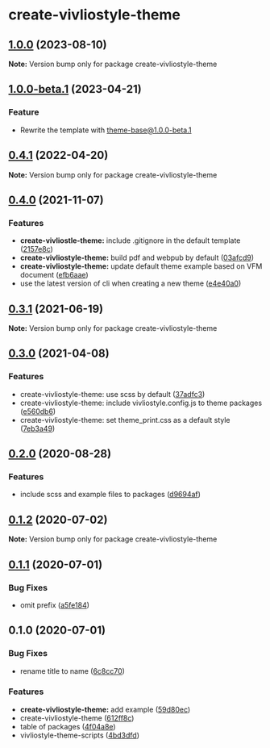 # create-vivliostyle-theme

## [1.0.0](https://github.com/vivliostyle/themes/compare/create-vivliostyle-theme@1.0.0-beta.1...create-vivliostyle-theme@1.0.0) (2023-08-10)

**Note:** Version bump only for package create-vivliostyle-theme

## [1.0.0-beta.1](https://github.com/vivliostyle/themes/compare/create-vivliostyle-theme@0.4.1...create-vivliostyle-theme@1.0.0-beta.1) (2023-04-21)

### Feature

- Rewrite the template with theme-base@1.0.0-beta.1

## [0.4.1](https://github.com/vivliostyle/themes/compare/create-vivliostyle-theme@0.4.0...create-vivliostyle-theme@0.4.1) (2022-04-20)

**Note:** Version bump only for package create-vivliostyle-theme

## [0.4.0](https://github.com/vivliostyle/themes/compare/create-vivliostyle-theme@0.3.1...create-vivliostyle-theme@0.4.0) (2021-11-07)

### Features

- **create-vivliostle-theme:** include .gitignore in the default template ([2157e8c](https://github.com/vivliostyle/themes/commit/2157e8caf7b3679b9e55a4a6372314f10cb00a5f))
- **create-vivliostyle-theme:** build pdf and webpub by default ([03afcd9](https://github.com/vivliostyle/themes/commit/03afcd9035b0729a5b35685770e1626cbbc7724c))
- **create-vivliostyle-theme:** update default theme example based on VFM document ([efb6aae](https://github.com/vivliostyle/themes/commit/efb6aae6019eee618cfcfc15d709a86c18219959))
- use the latest version of cli when creating a new theme ([e4e40a0](https://github.com/vivliostyle/themes/commit/e4e40a0abb6064fe60689341d560a883cc519332))

## [0.3.1](https://github.com/vivliostyle/themes/compare/create-vivliostyle-theme@0.3.0...create-vivliostyle-theme@0.3.1) (2021-06-19)

**Note:** Version bump only for package create-vivliostyle-theme

## [0.3.0](https://github.com/vivliostyle/themes/compare/create-vivliostyle-theme@0.2.0...create-vivliostyle-theme@0.3.0) (2021-04-08)

### Features

- create-vivliostyle-theme: use scss by default ([37adfc3](https://github.com/vivliostyle/themes/commit/37adfc3a0ce5b7e6c392e710ca465cfab003c697))
- create-vivliostyle-theme: include vivliostyle.config.js to theme packages ([e560db6](https://github.com/vivliostyle/themes/commit/e560db6a045c8e0503f358cb46e56ffd2f8a65d8))
- create-vivliostyle-theme: set theme_print.css as a default style ([7eb3a49](https://github.com/vivliostyle/themes/commit/7eb3a49f21660c4dcc07e4e535d131e02399742c))

## [0.2.0](https://github.com/vivliostyle/themes/compare/create-vivliostyle-theme@0.1.2...create-vivliostyle-theme@0.2.0) (2020-08-28)

### Features

- include scss and example files to packages ([d9694af](https://github.com/vivliostyle/themes/commit/d9694afea56d95569f707c19106b42ba56c28964))

## [0.1.2](https://github.com/vivliostyle/themes/compare/create-vivliostyle-theme@0.1.1...create-vivliostyle-theme@0.1.2) (2020-07-02)

**Note:** Version bump only for package create-vivliostyle-theme

## [0.1.1](https://github.com/vivliostyle/themes/compare/create-vivliostyle-theme@0.1.0...create-vivliostyle-theme@0.1.1) (2020-07-01)

### Bug Fixes

- omit prefix ([a5fe184](https://github.com/vivliostyle/themes/commit/a5fe1849567eaf1b16f701679d6f15606ab552da))

## 0.1.0 (2020-07-01)

### Bug Fixes

- rename title to name ([6c8cc70](https://github.com/vivliostyle/themes/commit/6c8cc709e888e7f63119f0c4f44675ce774c9b5c))

### Features

- **create-vivliostyle-theme:** add example ([59d80ec](https://github.com/vivliostyle/themes/commit/59d80ec452c20cb75a8cdf1bfae6b6eb63719f0c))
- create-vivliostyle-theme ([612ff8c](https://github.com/vivliostyle/themes/commit/612ff8c5e59d94a04f4b9acd2bf37c68734df265))
- table of packages ([4f04a8e](https://github.com/vivliostyle/themes/commit/4f04a8e165d7b29fdedb52b330699ef32e6541cc))
- vivliostyle-theme-scripts ([4bd3dfd](https://github.com/vivliostyle/themes/commit/4bd3dfd66ec47029e8bdf1b73ac3b2eae147a851))
